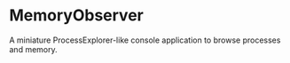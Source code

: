# MemoryObserver

A miniature ProcessExplorer-like console application to browse processes and memory.
